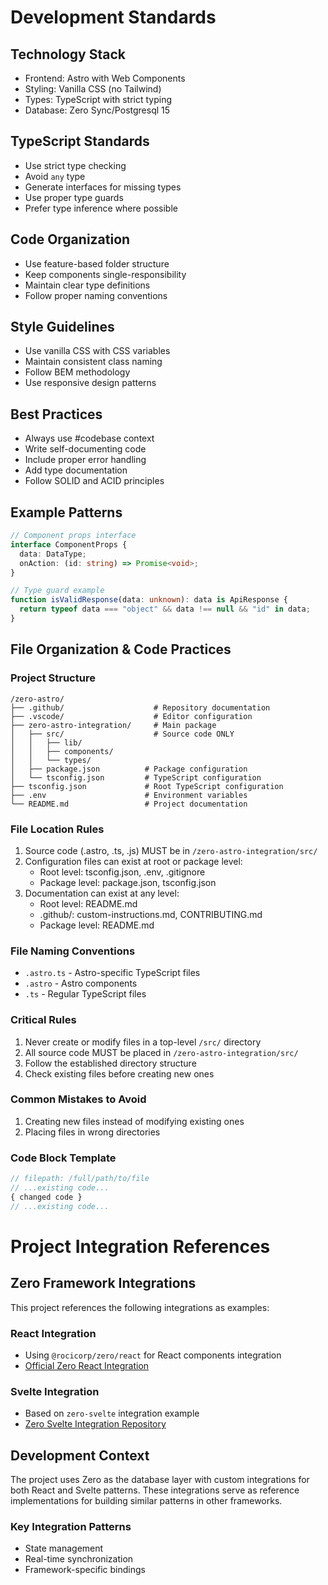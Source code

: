 # Development Standards

## Technology Stack

- Frontend: Astro with Web Components
- Styling: Vanilla CSS (no Tailwind)
- Types: TypeScript with strict typing
- Database: Zero Sync/Postgresql 15

## TypeScript Standards

- Use strict type checking
- Avoid `any` type
- Generate interfaces for missing types
- Use proper type guards
- Prefer type inference where possible

## Code Organization

- Use feature-based folder structure
- Keep components single-responsibility
- Maintain clear type definitions
- Follow proper naming conventions

## Style Guidelines

- Use vanilla CSS with CSS variables
- Maintain consistent class naming
- Follow BEM methodology
- Use responsive design patterns

## Best Practices

- Always use #codebase context
- Write self-documenting code
- Include proper error handling
- Add type documentation
- Follow SOLID and ACID principles

## Example Patterns

```typescript
// Component props interface
interface ComponentProps {
  data: DataType;
  onAction: (id: string) => Promise<void>;
}

// Type guard example
function isValidResponse(data: unknown): data is ApiResponse {
  return typeof data === "object" && data !== null && "id" in data;
}
```

## File Organization & Code Practices

### Project Structure

```
/zero-astro/
├── .github/                    # Repository documentation
├── .vscode/                    # Editor configuration
├── zero-astro-integration/     # Main package
│   ├── src/                    # Source code ONLY
│   │   ├── lib/
│   │   ├── components/
│   │   └── types/
│   ├── package.json          # Package configuration
│   └── tsconfig.json         # TypeScript configuration
├── tsconfig.json             # Root TypeScript configuration
├── .env                      # Environment variables
└── README.md                 # Project documentation
```

### File Location Rules

1. Source code (.astro, .ts, .js) MUST be in `/zero-astro-integration/src/`
2. Configuration files can exist at root or package level:
   - Root level: tsconfig.json, .env, .gitignore
   - Package level: package.json, tsconfig.json
3. Documentation can exist at any level:
   - Root level: README.md
   - .github/: custom-instructions.md, CONTRIBUTING.md
   - Package level: README.md

### File Naming Conventions

- `.astro.ts` - Astro-specific TypeScript files
- `.astro` - Astro components
- `.ts` - Regular TypeScript files

### Critical Rules

1. Never create or modify files in a top-level `/src/` directory
2. All source code MUST be placed in `/zero-astro-integration/src/`
3. Follow the established directory structure
4. Check existing files before creating new ones

### Common Mistakes to Avoid

1. Creating new files instead of modifying existing ones
2. Placing files in wrong directories

### Code Block Template

```typescript
// filepath: /full/path/to/file
// ...existing code...
{ changed code }
// ...existing code...
```

# Project Integration References

## Zero Framework Integrations

This project references the following integrations as examples:

### React Integration

- Using `@rocicorp/zero/react` for React components integration
- [Official Zero React Integration](https://github.com/rocicorp/zero/tree/main/react)

### Svelte Integration

- Based on `zero-svelte` integration example
- [Zero Svelte Integration Repository](https://github.com/stolinski/zero-svelte)

## Development Context

The project uses Zero as the database layer with custom integrations for both React and Svelte patterns. These integrations serve as reference implementations for building similar patterns in other frameworks.

### Key Integration Patterns

- State management
- Real-time synchronization
- Framework-specific bindings
